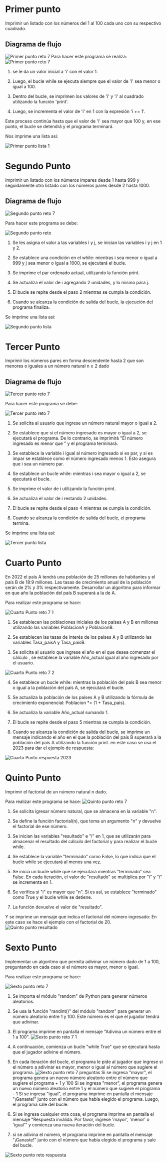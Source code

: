 # Primer punto 

Imprimir un listado con los números del 1 al 100 cada uno con su respectivo cuadrado.

## Diagrama de flujo 
![Primer punto reto 7](https://user-images.githubusercontent.com/124607325/228106161-4fb4d7ed-14bd-465f-a73e-000f25f6636a.png)
Para hacer este programa se realiza: 
![Primer punto reto 7](https://user-images.githubusercontent.com/124607325/228106277-e1b1164e-9e4f-42d1-8078-debc50c6eccd.png)


1. se le da un valor inicial a 'i' con el valor 1.

2. Luego, el bucle while se ejecuta siempre que el valor de 'i' sea menor o igual a 100.

3. Dentro del bucle, se imprimen los valores de 'i' y 'i' al cuadrado utilizando la función 'print'.

4. Luego, se incrementa el valor de 'i' en 1 con la expresión 'i += 1'.

Este proceso continúa hasta que el valor de 'i' sea mayor que 100 y, en ese punto, el bucle se detendrá y el programa terminará.

Nos imprime una lista asi: 



![Primer punto lista 1](https://user-images.githubusercontent.com/124607325/228106317-3cae5192-375e-466e-b38b-d1a8bcf989f4.png)



# Segundo Punto

Imprimir un listado con los números impares desde 1 hasta 999 y seguidamente otro listado con los números pares desde 2 hasta 1000.

## Diagrama de flujo 

![Segundo punto reto 7](https://user-images.githubusercontent.com/124607325/228106555-bd67fe88-3593-4f79-8cc0-ed06f0fbc218.png)

Para hacer este programa se debe: 

![Segundo punto reto ](https://user-images.githubusercontent.com/124607325/228107791-d4e47f6f-e7cf-4954-a902-74407045654a.png)

1. Se les asigna el valor a las variables i y j, se inician las variables i y j en 1 y 2.

2. Se establece una condición en el while: mientras i sea menor o igual a 999 y j sea menor o igual a 1000, se ejecutará el bucle.

3. Se imprime el par ordenado actual, utilizando la función print. 

4. Se actualiza el valor de i agregando 2 unidades, y lo mismo para j.

5. El bucle se repite desde el paso 2 mientras se cumpla la condición.

6. Cuando se alcanza la condición de salida del bucle, la ejecución del programa finaliza.

Se imprime una lista asi: 


![Segundo punto lista](https://user-images.githubusercontent.com/124607325/228108231-fa49822d-42ac-4dce-aa63-2543bf124e28.png)



# Tercer Punto

Imprimir los números pares en forma descendente hasta 2 que son menores o iguales a un número natural n ≥ 2 dado

##  Diagrama de flujo 
![Tercer punto reto 7](https://user-images.githubusercontent.com/124607325/228108626-cfd29180-2719-4fb7-bea9-ada5aa445669.png)

Para hacer este programa se debe: 

![Tercer punto reto 7](https://user-images.githubusercontent.com/124607325/228108676-d0b70667-c2b9-4f07-bca3-00640ef8563f.png)


1. Se solicita al usuario que ingrese un número natural mayor o igual a 2.

2. Se establece que si el número ingresado es mayor o igual a 2, se ejecutará el programa. De lo contrario, se imprimirá "El número ingresado es menor que " y el programa terminará.

3. Se establece la variable i igual al número ingresado si es par, y si es impar se establece como el número ingresado menos 1. Esto asegura que i sea un número par.

4. Se establece un bucle while: mientras i sea mayor o igual a 2, se ejecutará el bucle.

5. Se imprime el valor de i utilizando la función print.

6. Se actualiza el valor de i restando 2 unidades.

7. El bucle se repite desde el paso 4 mientras se cumpla la condición.

8. Cuando se alcanza la condición de salida del bucle, el programa termina.

Se imprime una lista  asi: 


![Tercer punto lista](https://user-images.githubusercontent.com/124607325/228110151-de030b31-fdb3-4f07-b577-8929b1fb584b.png)


# Cuarto Punto 

En 2022 el país A tendrá una población de 25 millones de habitantes y el país B de 18:9 millones. Las tasas de crecimiento anual de la población serán de 2% y 3% respectivamente. Desarrollar un algoritmo para informar en que año la población del país B superará a la de A.

Para realizar este programa se hace: 

![Cuarto Punto reto 7 1](https://user-images.githubusercontent.com/124607325/228111894-c703cce9-fb47-48d5-8835-cb14fc5a497e.png)

1. Se establecen las poblaciones iniciales de los países A y B en millones utilizando las variables PoblacionA y PoblacionB.

2. Se establecen las tasas de interés de los países A y B utilizando las variables Tasa_paisA y Tasa_paisB.

3. Se solicita al usuario que ingrese el año en el que desea comenzar el cálculo , se establece la variable Año_actual igual al año ingresado por el usuario.


![Cuarto Punto reto 7 2](https://user-images.githubusercontent.com/124607325/228112037-6595b060-83ed-46a5-b72e-8207b666505d.png)

4. Se establece un bucle while: mientras la población del país B sea menor o igual a la población del país A, se ejecutará el bucle.

5. Se actualiza la población de los países A y B utilizando la fórmula de crecimiento exponencial: Poblacion *= (1 + Tasa_pais).

6. Se actualiza la variable Año_actual sumando 1.

7. El bucle se repite desde el paso 5 mientras se cumpla la condición.

8. Cuando se alcanza la condición de salida del bucle, se imprime un mensaje indicando el año en el que la población del país B superará a la población del país A utilizando la función print. en este caso se usa el 2023 para dar el ejemplo de respuesta: 

 ![Cuarto Punto respuesta 2023](https://user-images.githubusercontent.com/124607325/228112418-3b6378e9-18a5-4eaf-9d40-b86addd468d4.png)
 
 
 # Quinto Punto 
 
 Imprimir el factorial de un número natural n dado.
 
 Para realizar este programa se hace: 
 ![Quinto punto reto 7](https://user-images.githubusercontent.com/124607325/228114015-a4b88f00-ab0c-4bde-b2fa-22cd5fc7c6db.png)

 1. Se  solicita igresar número natural, que se almacena en la variable "n".
 
 2. Se define la función factorial(n), que toma un argumento "n" y devuelve el factorial de ese número.
 
 3. Se inician las variables "resultado" e "i" en 1, que se utilizarán para almacenar el resultado del cálculo del factorial y para realizar el bucle while.
 
 4. Se establece la variable "terminado" como False, lo que indica que el bucle while se ejecutará al menos una vez.

5. Se inicia un bucle while que se ejecutará mientras "terminado" sea False. En cada iteración, el valor de "resultado" se multiplica por "i" y "i" se incrementa en 1.

6. Se verifica si "i" es mayor que "n". Si es así, se establece "terminado" como True y el bucle while se detiene.

7. La función devuelve el valor de "resultado".

Y se  imprime un mensaje que indica el factorial del número ingresado: En este caso se hace el ejemplo con el factorial de 20.
![Quinto punto resultado](https://user-images.githubusercontent.com/124607325/228114396-0086b8b4-a8b5-48cd-bf4b-9d94f6914fb2.png)


# Sexto Punto 

Implementar un algoritmo que permita adivinar un número dado de 1 a 100, preguntando en cada caso si el número es mayor, menor o igual.

 Para realizar este programa se hace: 
 
![Sexto punto reto 7](https://user-images.githubusercontent.com/124607325/228116038-920e9613-8f3c-4bca-a8cd-61eaf321b634.png)

1. Se importa el módulo "random" de Python para generar números aleatorios.

2. Se usa la  función "randint()" del módulo "random" para generar un número aleatorio entre 1 y 100. Este número es el que el jugador tendrá que adivinar.

3. El programa imprime en pantalla el mensaje "Adivina un número entre el 1 a 100".
![Sexto punto reto 7 1](https://user-images.githubusercontent.com/124607325/228116026-1fb719fe-a208-4d44-9495-f6c4cdd0e21a.png)

4. A continuación, comienza un bucle "while True" que se ejecutará hasta que el jugador adivine el número.

5. En cada iteración del bucle, el programa le pide al jugador que ingrese si el número a adivinar es mayor, menor o igual al número que sugiere el programa.
![Sexto punto reto 7 preguntas ](https://user-images.githubusercontent.com/124607325/228116031-eca6523a-5189-4e6d-9caa-136e2078da75.png)
Si se ingresa "mayor", el programa genera un nuevo número aleatorio entre el número que sugiere el programa + 1 y 100 
Si se ingresa "menor", el programa genera un nuevo número aleatorio entre 1 y el número que sugiere el programa - 1 
Si se ingresa "igual", el programa imprime en pantalla el mensaje "¡Ganaste!" junto con el número que había elegido el programa. Luego, el programa sale del bucle.

6. Si se ingresa cualquier otra cosa, el programa imprime en pantalla el mensaje "Respuesta inválida. Por favor, ingrese 'mayor', 'menor' o 'igual'" y comienza una nueva iteración del bucle.

7. si se adivina el número, el programa imprime en pantalla el mensaje "¡Ganaste!" junto con el número que había elegido el programa y sale del bucle.

![Sexto punto reto respuesta](https://user-images.githubusercontent.com/124607325/228116050-99fbee24-8367-4e86-9fdd-74aa66718b57.png)
